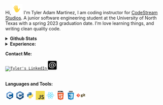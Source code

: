 Hi, <img src="https://github.com/TylerAdamMartinez/TylerAdamMartinez/blob/main/WAVING_HAND_TRANSPARENT.gif" alt="Waving Hand git" height="32"/> I'm Tyler Adam Martinez, I am coding instructor for <a href="https://www.codestreamstudios.com/">CodeStream Studios</a>. A junior software engineering student at the University of North Texas with a spring 2023 graduation date. I'm love learning things, and writing clean  quality code.

<details>
  <summary><b>Github Stats</b></summary>
    <img src="https://github-readme-stats.vercel.app/api?username=tyleradammartinez&show_icons=true&hide_border=true&&count_private=true&include_all_commits=true&theme=github_dark" alt="Tyler Adam Martinez's Github General Stats" height="200"/>
</details>
<details>
  <summary><b>Experience:</b></summary>
    <img src="https://github.com/TylerAdamMartinez/TylerAdamMartinez/blob/main/Tyler_linkedIn_banner_before_01-07-2022.jpeg" alt="UNT Robotics Competition Meeting" />
  <pre>
  - 👨🏻‍🏫 Coding Instructor (3 months)
  - 👨🏻‍💼 HackUNT Officer (3 months)
  - 👨🏻‍💻 NTDaily Webmaster (2 years)
  - 🙋🏻‍♂️ Robotics Tutor (1 year 10 months)
  - 💰 UNT Robotics Treasurer (2 years)
  - 🤖 UNT Robotics Competition Robotics (4 years)</pre>

</details>

**Contact Me:**

  <a href="https://www.linkedin.com/in/tyleradammartinez/">
    <code><img alt="Tyler's LinkedIn" width="28px" src="https://raw.githubusercontent.com/peterthehan/peterthehan/master/assets/linkedin.svg" /></code>
  </a>
  <a href="mailto:tyleradammartinez@outlook.com">
    <code><img alt="Tyler's Email" width="28px" src="https://raw.githubusercontent.com/TylerAdamMartinez/TylerAdamMartinez/main/email-icon.svg"/></code>
  </a>
  <br><br>

**Languages and Tools:**  

<code><img height="28" src="https://raw.githubusercontent.com/github/explore/80688e429a7d4ef2fca1e82350fe8e3517d3494d/topics/c/c.png"></code>
<code><img height="28" src="https://raw.githubusercontent.com/github/explore/80688e429a7d4ef2fca1e82350fe8e3517d3494d/topics/cpp/cpp.png"></code>
<code><img height="28" src="https://raw.githubusercontent.com/github/explore/80688e429a7d4ef2fca1e82350fe8e3517d3494d/topics/python/python.png"></code>
<code><img height="28" src="https://raw.githubusercontent.com/github/explore/80688e429a7d4ef2fca1e82350fe8e3517d3494d/topics/javascript/javascript.png"></code>
<code><img height="28" src="https://raw.githubusercontent.com/github/explore/80688e429a7d4ef2fca1e82350fe8e3517d3494d/topics/react/react.png"></code>
<code><img height="28" src="https://raw.githubusercontent.com/github/explore/80688e429a7d4ef2fca1e82350fe8e3517d3494d/topics/html/html.png"></code>
<code><img height="28" src="https://raw.githubusercontent.com/github/explore/80688e429a7d4ef2fca1e82350fe8e3517d3494d/topics/css/css.png"></code>
<code><img height="28" src="https://raw.githubusercontent.com/github/explore/80688e429a7d4ef2fca1e82350fe8e3517d3494d/topics/git/git.png"></code>
